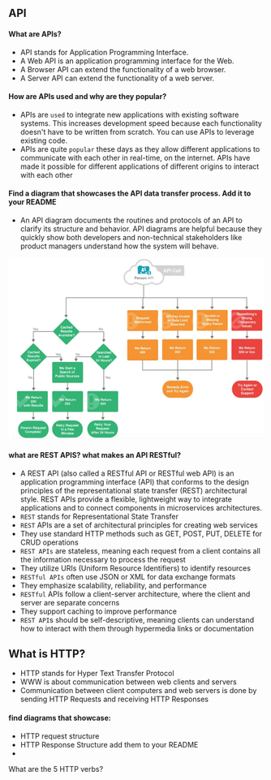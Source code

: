 ## API

#### What are APIs?
- API stands for Application Programming Interface.
- A Web API is an application programming interface for the Web.
- A Browser API can extend the functionality of a web browser.
- A Server API can extend the functionality of a web server.

#### How are APIs used and why are they popular?
- APIs are `used` to integrate new applications with existing software systems. This increases development speed because each functionality doesn't have to be written from scratch. You can use APIs to leverage existing code.
- APIs are quite `popular` these days as they allow different applications to communicate with each other in real-time, on the internet. APIs have made it possible for different applications of different origins to interact with each other

#### Find a diagram that showcases the API data transfer process. Add it to your README
- An API diagram documents the routines and protocols of an API to clarify its structure and behavior. API diagrams are helpful because they quickly show both developers and non-technical stakeholders like product managers understand how the system will behave.

![img.png](img.png)
#### what are REST APIS? what makes an API RESTful?
- A REST API (also called a RESTful API or RESTful web API) is an application programming interface (API) that conforms to the design principles of the representational state transfer (REST) architectural style. REST APIs provide a flexible, lightweight way to integrate applications and to connect components in microservices architectures.
- `REST` stands for Representational State Transfer
- `REST` APIs are a set of architectural principles for creating web services
- They use standard HTTP methods such as GET, POST, PUT, DELETE for CRUD operations
- `REST APIs` are stateless, meaning each request from a client contains all the information necessary to process the request
- They utilize URIs (Uniform Resource Identifiers) to identify resources
- `RESTful APIs` often use JSON or XML for data exchange formats
- They emphasize scalability, reliability, and performance
- `RESTful` APIs follow a client-server architecture, where the client and server are separate concerns
- They support caching to improve performance
- `REST API`s should be self-descriptive, meaning clients can understand how to interact with them through hypermedia links or documentation

## What is HTTP?
- HTTP stands for Hyper Text Transfer Protocol
- WWW is about communication between web clients and servers
- Communication between client computers and web servers is done by sending HTTP Requests and receiving HTTP Responses

#### find diagrams that showcase:
-   HTTP request structure
- HTTP Response Structure
add them to your README
- 
What are the 5 HTTP verbs?
